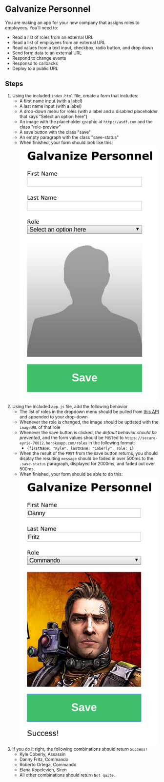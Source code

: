 # Galvanize Personnel

You are making an app for your new company that assigns roles to employees. You'll need to:

* Read a list of roles from an external URL
* Read a list of employees from an external URL
* Read values from a text input, checkbox, radio button, and drop down
* Send form data to an external URL
* Respond to change events
* Responsd to callbacks
* Deploy to a public URL

## Steps

1. Using the included `index.html` file, create a form that includes:
    * A first name input (with a label)
    * A last name input (with a label)
    * A drop-down menu for roles (with a label and a disabled placeholder that says "Select an option here")
    * An image with the placeholder graphic at `http://asdf.com` and the class "role-preview"
    * A save button with the class "save"
    * An empty paragraph with the class "save-status"
    * When finished, your form should look like this: ![Basic form](assets/galvanize_personnel_1.png)
1. Using the included `app.js` file, add the following behavior
    * The list of roles in the dropdown menu should be pulled from [this API]("https://secure-eyrie-78012.herokuapp.com/roles") and appended to your drop-down
    * Whenever the role is changed, the image should be updated with the `imageURL` of that role
    * Whenever the save button is clicked, *the default behavior should be prevented*, and the form values should be `POST`ed to `https://secure-eyrie-78012.herokuapp.com/roles` in the following format:
        * `{firstName: "Kyle", lastName: "Coberly", role: 1}`
    * When the result of the `POST` from the save button returns, you should display the resulting `message` should be faded in over 500ms to the `.save-status` paragraph, displayed for 2000ms, and faded out over 500ms.
    * When finished, your form should be able to do this: ![Filled out form](assets/galvanize_personnel_2.png)
1. If you do it right, the following combinations should return `Success!`
    * Kyle Coberly, Assassin
    * Danny Fritz, Commando
    * Roberto Ortega, Commando
    * Elana Kopelevich, Siren
    * All other combinations should return `Not quite.`
